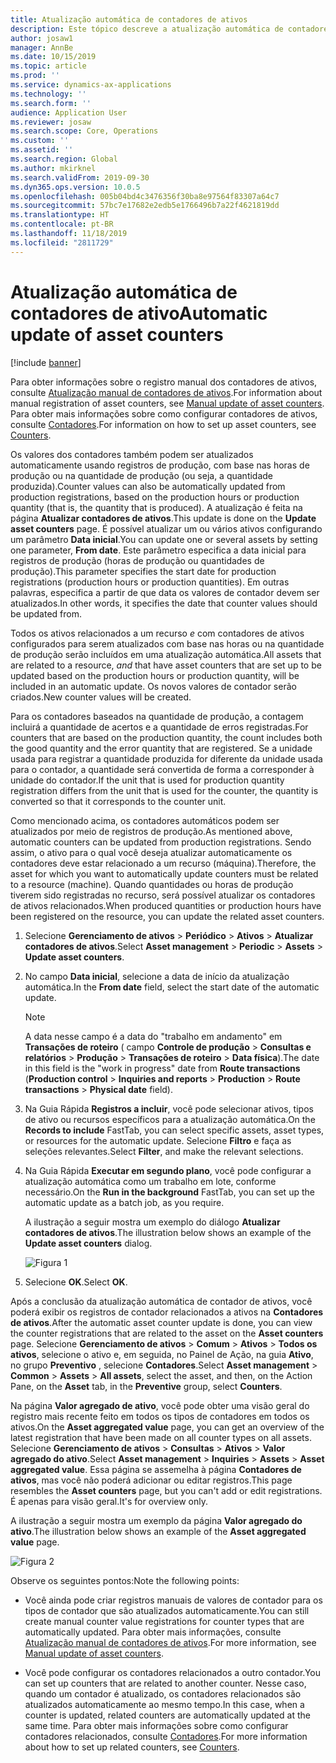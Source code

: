 ```yaml
---
title: Atualização automática de contadores de ativos
description: Este tópico descreve a atualização automática de contadores de ativos no Gerenciamento de Ativos.
author: josaw1
manager: AnnBe
ms.date: 10/15/2019
ms.topic: article
ms.prod: ''
ms.service: dynamics-ax-applications
ms.technology: ''
ms.search.form: ''
audience: Application User
ms.reviewer: josaw
ms.search.scope: Core, Operations
ms.custom: ''
ms.assetid: ''
ms.search.region: Global
ms.author: mkirknel
ms.search.validFrom: 2019-09-30
ms.dyn365.ops.version: 10.0.5
ms.openlocfilehash: 005b04bd4c3476356f30ba8e97564f83307a64c7
ms.sourcegitcommit: 57bc7e17682e2edb5e1766496b7a22f4621819dd
ms.translationtype: HT
ms.contentlocale: pt-BR
ms.lasthandoff: 11/18/2019
ms.locfileid: "2811729"
---
```

# <a name="automatic-update-of-asset-counters"></a><span data-ttu-id="4589d-103">Atualização automática de contadores de ativo</span><span class="sxs-lookup"><span data-stu-id="4589d-103">Automatic update of asset counters</span></span>

[!include [banner](../../includes/banner.md)]

<span data-ttu-id="4589d-104">Para obter informações sobre o registro manual dos contadores de ativos, consulte [Atualização manual de contadores de ativos](../work-orders/manual-update-of-asset-counters.md).</span><span class="sxs-lookup"><span data-stu-id="4589d-104">For information about manual registration of asset counters, see [Manual update of asset counters](../work-orders/manual-update-of-asset-counters.md).</span></span> <span data-ttu-id="4589d-105">Para obter mais informações sobre como configurar contadores de ativos, consulte [Contadores](../setup-for-objects/counters.md).</span><span class="sxs-lookup"><span data-stu-id="4589d-105">For information on how to set up asset counters, see [Counters](../setup-for-objects/counters.md).</span></span>

<span data-ttu-id="4589d-106">Os valores dos contadores também podem ser atualizados automaticamente usando registros de produção, com base nas horas de produção ou na quantidade de produção (ou seja, a quantidade produzida).</span><span class="sxs-lookup"><span data-stu-id="4589d-106">Counter values can also be automatically updated from production registrations, based on the production hours or production quantity (that is, the quantity that is produced).</span></span> <span data-ttu-id="4589d-107">A atualização é feita na página **Atualizar contadores de ativos**.</span><span class="sxs-lookup"><span data-stu-id="4589d-107">This update is done on the **Update asset counters** page.</span></span> <span data-ttu-id="4589d-108">É possível atualizar um ou vários ativos configurando um parâmetro **Data inicial**.</span><span class="sxs-lookup"><span data-stu-id="4589d-108">You can update one or several assets by setting one parameter, **From date**.</span></span> <span data-ttu-id="4589d-109">Este parâmetro especifica a data inicial para registros de produção (horas de produção ou quantidades de produção).</span><span class="sxs-lookup"><span data-stu-id="4589d-109">This parameter specifies the start date for production registrations (production hours or production quantities).</span></span> <span data-ttu-id="4589d-110">Em outras palavras, especifica a partir de que data os valores de contador devem ser atualizados.</span><span class="sxs-lookup"><span data-stu-id="4589d-110">In other words, it specifies the date that counter values should be updated from.</span></span>

<span data-ttu-id="4589d-111">Todos os ativos relacionados a um recurso *e* com contadores de ativos configurados para serem atualizados com base nas horas ou na quantidade de produção serão incluídos em uma atualização automática.</span><span class="sxs-lookup"><span data-stu-id="4589d-111">All assets that are related to a resource, *and* that have asset counters that are set up to be updated based on the production hours or production quantity, will be included in an automatic update.</span></span> <span data-ttu-id="4589d-112">Os novos valores de contador serão criados.</span><span class="sxs-lookup"><span data-stu-id="4589d-112">New counter values will be created.</span></span>

<span data-ttu-id="4589d-113">Para os contadores baseados na quantidade de produção, a contagem incluirá a quantidade de acertos e a quantidade de erros registradas.</span><span class="sxs-lookup"><span data-stu-id="4589d-113">For counters that are based on the production quantity, the count includes both the good quantity and the error quantity that are registered.</span></span> <span data-ttu-id="4589d-114">Se a unidade usada para registrar a quantidade produzida for diferente da unidade usada para o contador, a quantidade será convertida de forma a corresponder à unidade do contador.</span><span class="sxs-lookup"><span data-stu-id="4589d-114">If the unit that is used for production quantity registration differs from the unit that is used for the counter, the quantity is converted so that it corresponds to the counter unit.</span></span>

<span data-ttu-id="4589d-115">Como mencionado acima, os contadores automáticos podem ser atualizados por meio de registros de produção.</span><span class="sxs-lookup"><span data-stu-id="4589d-115">As mentioned above, automatic counters can be updated from production registrations.</span></span> <span data-ttu-id="4589d-116">Sendo assim, o ativo para o qual você deseja atualizar automaticamente os contadores deve estar relacionado a um recurso (máquina).</span><span class="sxs-lookup"><span data-stu-id="4589d-116">Therefore, the asset for which you want to automatically update counters must be related to a resource (machine).</span></span> <span data-ttu-id="4589d-117">Quando quantidades ou horas de produção tiverem sido registradas no recurso, será possível atualizar os contadores de ativos relacionados.</span><span class="sxs-lookup"><span data-stu-id="4589d-117">When produced quantities or production hours have been registered on the resource, you can update the related asset counters.</span></span>

1. <span data-ttu-id="4589d-118">Selecione **Gerenciamento de ativos** > **Periódico** > **Ativos** > **Atualizar contadores de ativos**.</span><span class="sxs-lookup"><span data-stu-id="4589d-118">Select **Asset management** > **Periodic** > **Assets** > **Update asset counters**.</span></span>

2. <span data-ttu-id="4589d-119">No campo **Data inicial**, selecione a data de início da atualização automática.</span><span class="sxs-lookup"><span data-stu-id="4589d-119">In the **From date** field, select the start date of the automatic update.</span></span>

    >[!NOTE]
    ><span data-ttu-id="4589d-120">A data nesse campo é a data do "trabalho em andamento" em **Transações de roteiro** ( campo **Controle de produção** > **Consultas e relatórios** > **Produção** > **Transações de roteiro** > **Data física**).</span><span class="sxs-lookup"><span data-stu-id="4589d-120">The date in this field is the "work in progress" date from **Route transactions** (**Production control** > **Inquiries and reports** > **Production** > **Route transactions** > **Physical date** field).</span></span>

3. <span data-ttu-id="4589d-121">Na Guia Rápida **Registros a incluir**, você pode selecionar ativos, tipos de ativo ou recursos específicos para a atualização automática.</span><span class="sxs-lookup"><span data-stu-id="4589d-121">On the **Records to include** FastTab, you can select specific assets, asset types, or resources for the automatic update.</span></span> <span data-ttu-id="4589d-122">Selecione **Filtro** e faça as seleções relevantes.</span><span class="sxs-lookup"><span data-stu-id="4589d-122">Select **Filter**, and make the relevant selections.</span></span>

4. <span data-ttu-id="4589d-123">Na Guia Rápida **Executar em segundo plano**, você pode configurar a atualização automática como um trabalho em lote, conforme necessário.</span><span class="sxs-lookup"><span data-stu-id="4589d-123">On the **Run in the background** FastTab, you can set up the automatic update as a batch job, as you require.</span></span>

    <span data-ttu-id="4589d-124">A ilustração a seguir mostra um exemplo do diálogo **Atualizar contadores de ativos**.</span><span class="sxs-lookup"><span data-stu-id="4589d-124">The illustration below shows an example of the **Update asset counters** dialog.</span></span>

    ![Figura 1](media/12-work-orders.png)

5. <span data-ttu-id="4589d-126">Selecione **OK**.</span><span class="sxs-lookup"><span data-stu-id="4589d-126">Select **OK**.</span></span> 

<span data-ttu-id="4589d-127">Após a conclusão da atualização automática de contador de ativos, você poderá exibir os registros de contador relacionados a ativos na **Contadores de ativos**.</span><span class="sxs-lookup"><span data-stu-id="4589d-127">After the automatic asset counter update is done, you can view the counter registrations that are related to the asset on the **Asset counters** page.</span></span> <span data-ttu-id="4589d-128">Selecione **Gerenciamento de ativos** > **Comum** > **Ativos** > **Todos os ativos**, selecione o ativo e, em seguida, no Painel de Ação, na guia **Ativo**, no grupo **Preventivo** , selecione **Contadores**.</span><span class="sxs-lookup"><span data-stu-id="4589d-128">Select **Asset management** > **Common** > **Assets** > **All assets**, select the asset, and then, on the Action Pane, on the **Asset** tab, in the **Preventive** group, select **Counters**.</span></span>

<span data-ttu-id="4589d-129">Na página **Valor agregado de ativo**, você pode obter uma visão geral do registro mais recente feito em todos os tipos de contadores em todos os ativos.</span><span class="sxs-lookup"><span data-stu-id="4589d-129">On the **Asset aggregated value** page, you can get an overview of the latest registration that have been made on all counter types on all assets.</span></span> <span data-ttu-id="4589d-130">Selecione **Gerenciamento de ativos** > **Consultas** > **Ativos** > **Valor agregado do ativo**.</span><span class="sxs-lookup"><span data-stu-id="4589d-130">Select **Asset management** > **Inquiries** > **Assets** > **Asset aggregated value**.</span></span> <span data-ttu-id="4589d-131">Essa página se assemelha à página **Contadores de ativos**, mas você não poderá adicionar ou editar registros.</span><span class="sxs-lookup"><span data-stu-id="4589d-131">This page resembles the **Asset counters** page, but you can't add or edit registrations.</span></span> <span data-ttu-id="4589d-132">É apenas para visão geral.</span><span class="sxs-lookup"><span data-stu-id="4589d-132">It's for overview only.</span></span>

<span data-ttu-id="4589d-133">A ilustração a seguir mostra um exemplo da página **Valor agregado do ativo**.</span><span class="sxs-lookup"><span data-stu-id="4589d-133">The illustration below shows an example of the **Asset aggregated value** page.</span></span>

![Figura 2](media/13-work-orders.png)

<span data-ttu-id="4589d-135">Observe os seguintes pontos:</span><span class="sxs-lookup"><span data-stu-id="4589d-135">Note the following points:</span></span>

- <span data-ttu-id="4589d-136">Você ainda pode criar registros manuais de valores de contador para os tipos de contador que são atualizados automaticamente.</span><span class="sxs-lookup"><span data-stu-id="4589d-136">You can still create manual counter value registrations for counter types that are automatically updated.</span></span> <span data-ttu-id="4589d-137">Para obter mais informações, consulte [Atualização manual de contadores de ativos](../work-orders/manual-update-of-asset-counters.md).</span><span class="sxs-lookup"><span data-stu-id="4589d-137">For more information, see [Manual update of asset counters](../work-orders/manual-update-of-asset-counters.md).</span></span>

- <span data-ttu-id="4589d-138">Você pode configurar os contadores relacionados a outro contador.</span><span class="sxs-lookup"><span data-stu-id="4589d-138">You can set up counters that are related to another counter.</span></span> <span data-ttu-id="4589d-139">Nesse caso, quando um contador é atualizado, os contadores relacionados são atualizados automaticamente ao mesmo tempo.</span><span class="sxs-lookup"><span data-stu-id="4589d-139">In this case, when a counter is updated, related counters are automatically updated at the same time.</span></span> <span data-ttu-id="4589d-140">Para obter mais informações sobre como configurar contadores relacionados, consulte [Contadores](../setup-for-objects/counters.md).</span><span class="sxs-lookup"><span data-stu-id="4589d-140">For more information about how to set up related counters, see [Counters](../setup-for-objects/counters.md).</span></span>

